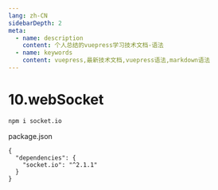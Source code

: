 ```yaml
---
lang: zh-CN
sidebarDepth: 2
meta:
  - name: description
    content: 个人总结的vuepress学习技术文档-语法
  - name: keywords
    content: vuepress,最新技术文档,vuepress语法,markdown语法
---
```


# 10.webSocket
```sh
npm i socket.io 
```
package.json
```
{
  "dependencies": {
    "socket.io": "^2.1.1"
  }
}
```